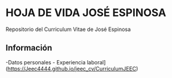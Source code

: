 # HOJA DE VIDA JOSÉ ESPINOSA
Repositorio del Curriculum Vitae de José Espinosa

## Información 
-Datos personales - Experiencia laboral](https://Jeec4444.github.io/jeec_cv/CurriculumJEEC)